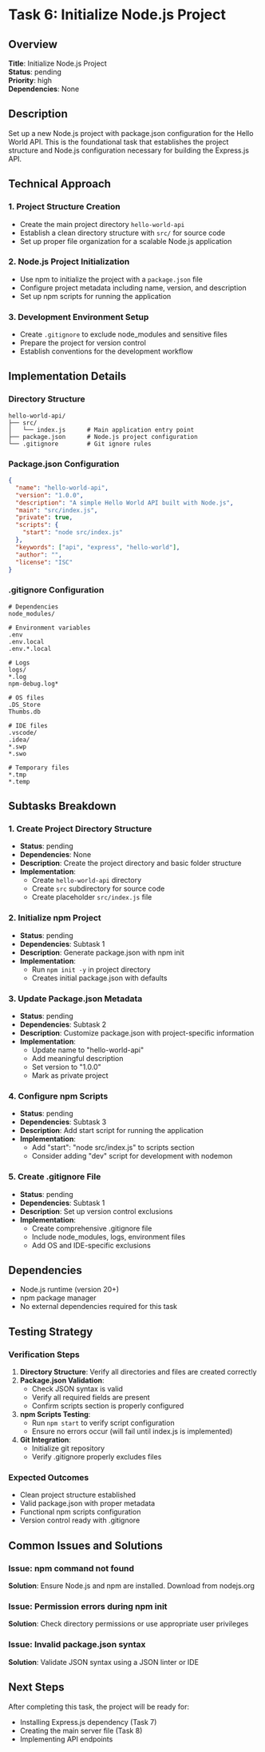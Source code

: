 # Task 6: Initialize Node.js Project

## Overview
**Title**: Initialize Node.js Project  
**Status**: pending  
**Priority**: high  
**Dependencies**: None  

## Description
Set up a new Node.js project with package.json configuration for the Hello World API. This is the foundational task that establishes the project structure and Node.js configuration necessary for building the Express.js API.

## Technical Approach

### 1. Project Structure Creation
- Create the main project directory `hello-world-api`
- Establish a clean directory structure with `src/` for source code
- Set up proper file organization for a scalable Node.js application

### 2. Node.js Project Initialization
- Use npm to initialize the project with a `package.json` file
- Configure project metadata including name, version, and description
- Set up npm scripts for running the application

### 3. Development Environment Setup
- Create `.gitignore` to exclude node_modules and sensitive files
- Prepare the project for version control
- Establish conventions for the development workflow

## Implementation Details

### Directory Structure
```
hello-world-api/
├── src/
│   └── index.js      # Main application entry point
├── package.json      # Node.js project configuration
└── .gitignore        # Git ignore rules
```

### Package.json Configuration
```json
{
  "name": "hello-world-api",
  "version": "1.0.0",
  "description": "A simple Hello World API built with Node.js",
  "main": "src/index.js",
  "private": true,
  "scripts": {
    "start": "node src/index.js"
  },
  "keywords": ["api", "express", "hello-world"],
  "author": "",
  "license": "ISC"
}
```

### .gitignore Configuration
```
# Dependencies
node_modules/

# Environment variables
.env
.env.local
.env.*.local

# Logs
logs/
*.log
npm-debug.log*

# OS files
.DS_Store
Thumbs.db

# IDE files
.vscode/
.idea/
*.swp
*.swo

# Temporary files
*.tmp
*.temp
```

## Subtasks Breakdown

### 1. Create Project Directory Structure
- **Status**: pending
- **Dependencies**: None
- **Description**: Create the project directory and basic folder structure
- **Implementation**: 
  - Create `hello-world-api` directory
  - Create `src` subdirectory for source code
  - Create placeholder `src/index.js` file

### 2. Initialize npm Project
- **Status**: pending
- **Dependencies**: Subtask 1
- **Description**: Generate package.json with npm init
- **Implementation**: 
  - Run `npm init -y` in project directory
  - Creates initial package.json with defaults

### 3. Update Package.json Metadata
- **Status**: pending
- **Dependencies**: Subtask 2
- **Description**: Customize package.json with project-specific information
- **Implementation**: 
  - Update name to "hello-world-api"
  - Add meaningful description
  - Set version to "1.0.0"
  - Mark as private project

### 4. Configure npm Scripts
- **Status**: pending
- **Dependencies**: Subtask 3
- **Description**: Add start script for running the application
- **Implementation**: 
  - Add "start": "node src/index.js" to scripts section
  - Consider adding "dev" script for development with nodemon

### 5. Create .gitignore File
- **Status**: pending
- **Dependencies**: Subtask 1
- **Description**: Set up version control exclusions
- **Implementation**: 
  - Create comprehensive .gitignore file
  - Include node_modules, logs, environment files
  - Add OS and IDE-specific exclusions

## Dependencies
- Node.js runtime (version 20+)
- npm package manager
- No external dependencies required for this task

## Testing Strategy

### Verification Steps
1. **Directory Structure**: Verify all directories and files are created correctly
2. **Package.json Validation**: 
   - Check JSON syntax is valid
   - Verify all required fields are present
   - Confirm scripts section is properly configured
3. **npm Scripts Testing**: 
   - Run `npm start` to verify script configuration
   - Ensure no errors occur (will fail until index.js is implemented)
4. **Git Integration**: 
   - Initialize git repository
   - Verify .gitignore properly excludes files

### Expected Outcomes
- Clean project structure established
- Valid package.json with proper metadata
- Functional npm scripts configuration
- Version control ready with .gitignore

## Common Issues and Solutions

### Issue: npm command not found
**Solution**: Ensure Node.js and npm are installed. Download from nodejs.org

### Issue: Permission errors during npm init
**Solution**: Check directory permissions or use appropriate user privileges

### Issue: Invalid package.json syntax
**Solution**: Validate JSON syntax using a JSON linter or IDE

## Next Steps
After completing this task, the project will be ready for:
- Installing Express.js dependency (Task 7)
- Creating the main server file (Task 8)
- Implementing API endpoints